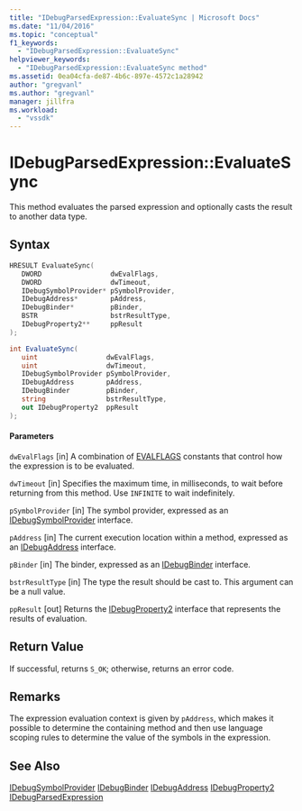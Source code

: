 ```yaml
---
title: "IDebugParsedExpression::EvaluateSync | Microsoft Docs"
ms.date: "11/04/2016"
ms.topic: "conceptual"
f1_keywords:
  - "IDebugParsedExpression::EvaluateSync"
helpviewer_keywords:
  - "IDebugParsedExpression::EvaluateSync method"
ms.assetid: 0ea04cfa-de87-4b6c-897e-4572c1a28942
author: "gregvanl"
ms.author: "gregvanl"
manager: jillfra
ms.workload:
  - "vssdk"
---
```

# IDebugParsedExpression::EvaluateSync
This method evaluates the parsed expression and optionally casts the result to another data type.

## Syntax

```cpp
HRESULT EvaluateSync( 
   DWORD                 dwEvalFlags,
   DWORD                 dwTimeout,
   IDebugSymbolProvider* pSymbolProvider,
   IDebugAddress*        pAddress,
   IDebugBinder*         pBinder,
   BSTR                  bstrResultType,
   IDebugProperty2**     ppResult
);
```

```csharp
int EvaluateSync(
   uint                 dwEvalFlags,
   uint                 dwTimeout,
   IDebugSymbolProvider pSymbolProvider,
   IDebugAddress        pAddress,
   IDebugBinder         pBinder,
   string               bstrResultType,
   out IDebugProperty2  ppResult
);
```

#### Parameters
 `dwEvalFlags`
 [in] A combination of [EVALFLAGS](../../../extensibility/debugger/reference/evalflags.md) constants that control how the expression is to be evaluated.

 `dwTimeout`
 [in] Specifies the maximum time, in milliseconds, to wait before returning from this method. Use `INFINITE` to wait indefinitely.

 `pSymbolProvider`
 [in] The symbol provider, expressed as an [IDebugSymbolProvider](../../../extensibility/debugger/reference/idebugsymbolprovider.md) interface.

 `pAddress`
 [in] The current execution location within a method, expressed as an [IDebugAddress](../../../extensibility/debugger/reference/idebugaddress.md) interface.

 `pBinder`
 [in] The binder, expressed as an [IDebugBinder](../../../extensibility/debugger/reference/idebugbinder.md) interface.

 `bstrResultType`
 [in] The type the result should be cast to. This argument can be a null value.

 `ppResult`
 [out] Returns the [IDebugProperty2](../../../extensibility/debugger/reference/idebugproperty2.md) interface that represents the results of evaluation.

## Return Value
 If successful, returns `S_OK`; otherwise, returns an error code.

## Remarks
 The expression evaluation context is given by `pAddress`, which makes it possible to determine the containing method and then use language scoping rules to determine the value of the symbols in the expression.

## See Also
 [IDebugSymbolProvider](../../../extensibility/debugger/reference/idebugsymbolprovider.md)
 [IDebugBinder](../../../extensibility/debugger/reference/idebugbinder.md)
 [IDebugAddress](../../../extensibility/debugger/reference/idebugaddress.md)
 [IDebugProperty2](../../../extensibility/debugger/reference/idebugproperty2.md)
 [IDebugParsedExpression](../../../extensibility/debugger/reference/idebugparsedexpression.md)